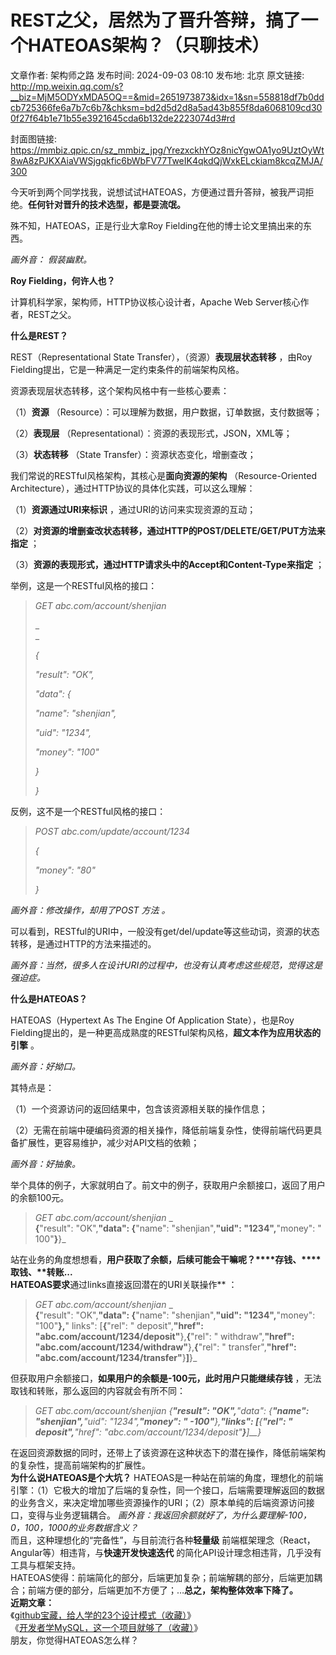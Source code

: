 # REST之父，居然为了晋升答辩，搞了一个HATEOAS架构？（只聊技术）

文章作者: 架构师之路
发布时间: 2024-09-03 08:10
发布地: 北京
原文链接: http://mp.weixin.qq.com/s?__biz=MjM5ODYxMDA5OQ==&mid=2651973873&idx=1&sn=558818df7b0ddcb725366fe6a7b7c6b7&chksm=bd2d5d2d8a5ad43b855f8da6068109cd300f27f64b1e71b55e3921645cda6b132de2223074d3#rd

封面图链接: https://mmbiz.qpic.cn/sz_mmbiz_jpg/YrezxckhYOz8nicYgwOA1yo9UztOyWt8wA8zPJKXAiaVWSjgqkfic6bWbFV77TweIK4qkdQjWxkELckiam8kcqZMJA/300

今天听到两个同学找我，说想试试HATEOAS，方便通过晋升答辩，被我严词拒绝。**任何针对晋升的技术选型，都是耍流氓。**

  

殊不知，HATEOAS，正是行业大拿Roy Fielding在他的博士论文里搞出来的东西。

 _画外音： 假装幽默。_

  

**Roy Fielding，何许人也？**

计算机科学家，架构师，HTTP协议核心设计者，Apache Web Server核心作者，REST之父。

  

**什么是REST？**

REST（Representational State Transfer），（资源）**表现层状态转移** ，由Roy
Fielding提出，它是一种满足一定约束条件的前端架构风格。

  

资源表现层状态转移，这个架构风格中有一些核心要素：

（1）**资源** （Resource）：可以理解为数据，用户数据，订单数据，支付数据等；

（2）**表现层** （Representational）：资源的表现形式，JSON，XML等；

（3）**状态转移** （State Transfer）：资源状态变化，增删查改；

  

我们常说的RESTful风格架构，其核心是**面向资源的架构** （Resource-Oriented
Architecture），通过HTTP协议的具体化实践，可以这么理解：

（1）**资源通过URI来标识** ，通过URI的访问来实现资源的互动；

（2）**对资源的增删查改状态转移，通过HTTP的****POST/DELETE/GET/PUT****方法来指定** ；

（3）**资源的表现形式，通过HTTP请求头中的****Accept****和****Content-Type****来指定** ；

  

举例，这是一个RESTful风格的接口：

>  _GET abc.com/account/shenjian_
>
>  _  
> _
>
> _{_
>
> _"result": "OK",_
>
> _"data": {_
>
> _"name": "shenjian",_
>
> _"uid": "1234",_
>
> _"money": "100"_
>
> _}_
>
> _}_

  

反例，这不是一个RESTful风格的接口：

>  _POST abc.com/update/account/1234_
>
>  _{_
>
> _"money": "80"_
>
> _}_

_画外音：修改操作，却用了POST _方法_ 。_  

  

可以看到，RESTful的URI中，一般没有get/del/update等这些动词，资源的状态转移，是通过HTTP的方法来描述的。

 _画外音：当然，很多人在设计URI的过程中，也没有认真考虑这些规范，觉得这是强迫症。_

  

**什么是HATEOAS？**

HATEOAS（Hypertext As The Engine Of Application State），也是Roy
Fielding提出的，是一种更高成熟度的RESTful架构风格，**超文本作为应用状态的引擎** 。

 _画外音：好拗口。_

  

其特点是：

（1）一个资源访问的返回结果中，包含该资源相关联的操作信息；

（2）无需在前端中硬编码资源的相关操作，降低前端复杂性，使得前端代码更具备扩展性，更容易维护，减少对API文档的依赖；

 _画外音：好抽象。_

  

举个具体的例子，大家就明白了。前文中的例子，获取用户余额接口，返回了用户的余额100元。

>  _GET abc.com/account/shenjian_ _  
> __{__"result": "OK",__"data": {__"name": "shenjian",__"uid":
> "1234",__"money": " 100"__}__}_

站在业务的角度想想看，**用户获取了余额，后续可能会干嘛呢？****存钱、****取钱、****转账...**  
HATEOAS要求**通过links直接返回潜在的URI关联操作** ：

>  _GET abc.com/account/shenjian_ _  
> __{__"result": "OK",__"data": {__"name": "shenjian",__"uid":
> "1234",__"money": "100"__},__" links": [__{__"rel": " deposit",__"href":
> "abc.com/account/1234/deposit"__},__{__"rel": " withdraw",__"href":
> "abc.com/account/1234/withdraw"__},__{__"rel": " transfer",__"href":
> "abc.com/account/1234/transfer"__}__]__}_

但获取用户余额接口，**如果用户的余额是-100元，此时用户只能继续存钱** ，无法取钱和转账，那么返回的内容就会有所不同：

>  _GET abc.com/account/shenjian_ _{__"result": "OK",__"data": {__"name":
> "shenjian",__"uid": "1234",__"money": " -100"__},__"links": [__{__"rel": "
> deposit",__"href": "abc.com/account/1234/deposit"__}__]__}_

  
在返回资源数据的同时，还带上了该资源在这种状态下的潜在操作，降低前端架构的复杂性，提高前端架构的扩展性。  
**为什么说HATEOAS是个大坑？**
HATEOAS是一种站在前端的角度，理想化的前端引擎：（1）它极大的增加了后端的复杂性，同一个接口，后端需要理解返回的数据的业务含义，来决定增加哪些资源操作的URI；（2）原本单纯的后端资源访问接口，变得与业务逻辑耦合。
_画外音：我返回余额就好了，为什么要理解-100，0，100，1000的业务数据含义？_  
而且，这种理想化的“完备性”，与目前流行各种**轻量级** 前端框架理念（React，Angular等）相违背，与**快速开发快速迭代**
的简化API设计理念相违背，几乎没有工具与框架支持。  
HATEOAS使得：前端简化的部分，后端更加复杂；前端解耦的部分，后端更加耦合；前端方便的部分，后端更加不方便了；…**总之，架构整体效率下降了。**  
**近期文章：**  
《[github宝藏，给人学的23个设计模式（收藏）](http://mp.weixin.qq.com/s?__biz=MjM5ODYxMDA5OQ==&mid=2651973807&idx=1&sn=ba4695930b3f5be676d6c67e229e83e1&chksm=bd2d5d738a5ad465e6eea605646d63e7bbb2608e061ab14e355ba3df31ff15e2dabbd7d03907&scene=21#wechat_redirect)》  
《[开发者学MySQL，这一个项目就够了（收藏）](http://mp.weixin.qq.com/s?__biz=MjM5ODYxMDA5OQ==&mid=2651973757&idx=1&sn=2ca8fbb68b34acb12a86f58c6f4098fd&chksm=bd2d5da18a5ad4b7800f83bb59632631113f2f47317566df0c4e20a0bf4642d624f59c6d6892&scene=21#wechat_redirect)》  
朋友，你觉得HATEOAS怎么样？  

